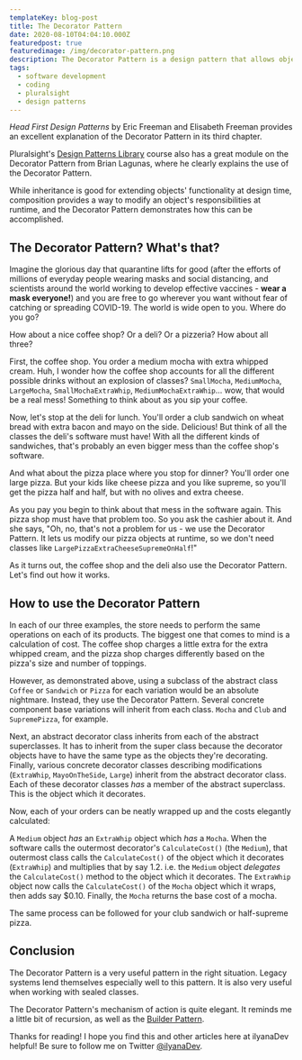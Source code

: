 ```yaml
---
templateKey: blog-post
title: The Decorator Pattern
date: 2020-08-10T04:04:10.000Z
featuredpost: true
featuredimage: /img/decorator-pattern.png
description: The Decorator Pattern is a design pattern that allows object functionality to be modified at runtime without violating the Open-Closed Principle and is in many situations a good alternative to subclassing.
tags:
  - software development
  - coding
  - pluralsight
  - design patterns
---
```


*Head First Design Patterns* by Eric Freeman and Elisabeth Freeman provides an excellent explanation of the Decorator Pattern in its third chapter.

Pluralsight's [Design Patterns Library](https://app.pluralsight.com/library/courses/patterns-library/table-of-contents) course also has a great module on the Decorator Pattern from Brian Lagunas, where he clearly explains the use of the Decorator Pattern.

While inheritance is good for extending objects' functionality at design time, composition provides a way to modify an object's responsibilities at runtime, and the Decorator Pattern demonstrates how this can be accomplished.

The Decorator Pattern? What's that?
--

Imagine the glorious day that quarantine lifts for good (after the efforts of millions of everyday people wearing masks and social distancing, and scientists around the world working to develop effective vaccines - **wear a mask everyone!**) and you are free to go wherever you want without fear of catching or spreading COVID-19. The world is wide open to you. Where do you go?

How about a nice coffee shop? Or a deli? Or a pizzeria? How about all three?

First, the coffee shop. You order a medium mocha with extra whipped cream. Huh, I wonder how the coffee shop accounts for all the different possible drinks without an explosion of classes? `SmallMocha`, `MediumMocha`, `LargeMocha`, `SmallMochaExtraWhip`, `MediumMochaExtraWhip`... wow, that would be a real mess! Something to think about as you sip your coffee.

Now, let's stop at the deli for lunch. You'll order a club sandwich on wheat bread with extra bacon and mayo on the side. Delicious! But think of all the classes the deli's software must have! With all the different kinds of sandwiches, that's probably an even bigger mess than the coffee shop's software.

And what about the pizza place where you stop for dinner? You'll order one large pizza. But your kids like cheese pizza and you like supreme, so you'll get the pizza half and half, but with no olives and extra cheese.

As you pay you begin to think about that mess in the software again. This pizza shop must have that problem too. So you ask the cashier about it. And she says, "Oh, no, that's not a problem for us - we use the Decorator Pattern. It lets us modify our pizza objects at runtime, so we don't need classes like `LargePizzaExtraCheeseSupremeOnHalf`!"

As it turns out, the coffee shop and the deli also use the Decorator Pattern. Let's find out how it works.

How to use the Decorator Pattern
--

In each of our three examples, the store needs to perform the same operations on each of its products. The biggest one that comes to mind is a calculation of cost. The coffee shop charges a little extra for the extra whipped cream, and the pizza shop charges differently based on the pizza's size and number of toppings.

However, as demonstrated above, using a subclass of the abstract class `Coffee` or `Sandwich` or `Pizza` for each variation would be an absolute nightmare. Instead, they use the Decorator Pattern. Several concrete component base variations will inherit from each class. `Mocha` and `Club` and `SupremePizza`, for example.

Next, an abstract decorator class inherits from each of the abstract superclasses. It has to inherit from the super class because the decorator objects have to have the same type as the objects they're decorating. Finally, various concrete decorator classes describing modifications (`ExtraWhip`, `MayoOnTheSide`, `Large`) inherit from the abstract decorator class. Each of these decorator classes *has* a member of the abstract superclass. This is the object which it decorates.

Now, each of your orders can be neatly wrapped up and the costs elegantly calculated:

A `Medium` object *has* an `ExtraWhip` object which *has* a `Mocha`. When the software calls the outermost decorator's `CalculateCost()` (the `Medium`), that outermost class calls the `CalculateCost()` of the object which it decorates (`ExtraWhip`) and multiplies that by say 1.2. i.e. the `Medium` object *delegates* the `CalculateCost()` method to the object which it decorates. The `ExtraWhip` object now calls the `CalculateCost()` of the `Mocha` object which it wraps, then adds say $0.10. Finally, the `Mocha` returns the base cost of a mocha.

The same process can be followed for your club sandwich or half-supreme pizza.

Conclusion
--

The Decorator Pattern is a very useful pattern in the right situation. Legacy systems lend themselves especially well to this pattern. It is also very useful when working with sealed classes.

The Decorator Pattern's mechanism of action is quite elegant. It reminds me a little bit of recursion, as well as the [Builder Pattern](https://ilyana.dev/blog/2020-07-21-builder-pattern/).

Thanks for reading! I hope you find this and other articles here at ilyanaDev helpful! Be sure to follow me on Twitter [@ilyanaDev](https://twitter.com/ilyanaDev).
